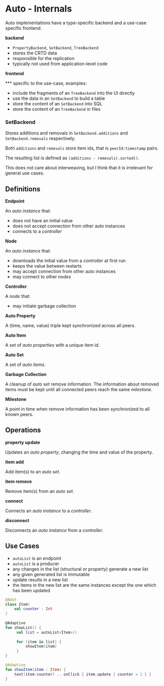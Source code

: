 # Auto - Internals

Auto implementations have a type-specific backend and a use-case specific frontend.

**backend**

* `PropertyBackend`, `SetBackend`, `TreeBackend`
* stores the CRTD data
* responsible for the replication
* typically not used from application-level code

**frontend**

*** specific to the use-case, examples:
* include the fragments of an `TreeBackend` into the UI directly
* use the data in an `SetBackend` to build a table
* store the content of an `SetBackend` into SQL
* store the content of an `TreeBackend` in files

### SetBackend

Stores additions and removals in `SetBackend.additions` and `SetBackend.removals` respectively.

Both `additions` and `removals` store item ids, that is `peerId:timestamp` pairs.

The resulting list is defined as `(additions - removals).sorted()`.

This does not care about interweaving, but I think that it is irrelevant for general use cases.

## Definitions

**Endpoint**

An *auto instance* that:
- does not have an initial value
- does not accept connection from other auto instances
- connects to a *controller*

**Node**

An *auto instance* that:
- downloads the initial value from a *controller* at first run
- keeps the value between restarts
- may accept connection from other auto instances
- may connect to other *nodes*

**Controller**

A *node* that:
- may initiate garbage collection

**Auto Property**

A (time, name, value) triple kept synchronized across all peers.

**Auto Item**

A set of *auto properties* with a unique item id.

**Auto Set**

A set of *auto items*.

**Garbage Collection**

A cleanup of *auto set* remove information. The information about
removed items must be kept until all connected peers reach the same
*milestone*.

**Milestone**

A point in time when remove information has been synchronized to all
known peers.

## Operations

**property update**

Updates an *auto property*, changing the time and value of the property.

**item add**

Add item(s) to an *auto set*.

**item remove**

Remove item(s) from an *auto set*.

**connect**

Connects an *auto instance* to a *controller*.

**disconnect**

Disconnects an *auto instance* from a *controller*.

## Use Cases

- `autoList` is an endpoint
- `autoList` is a producer
- any changes in the list (structural or property) generate a new list
- any given generated list is immutable
- update results in a new list
- the items in the new list are the same instances except the one which has been updated

```kotlin
@Adat
class Item(
    val counter : Int
)
    
@Adaptive
fun showList() {
     val list = autoList<Item>()
     
     for (item in list) {
         showItem(item)
     }
}

@Adaptive
fun showItem(item : Item) {
    text(item.counter) .. onClick { item.update { counter = 1 } }
}
```